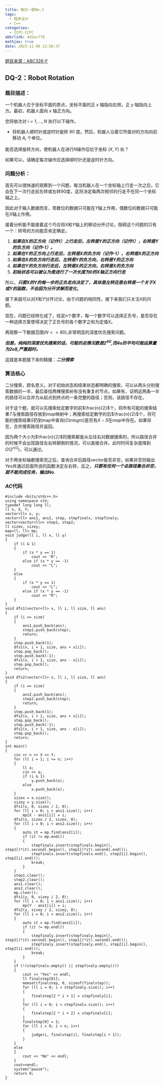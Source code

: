 ```yaml
---
title: 每日一题No.2
tags:
  - 程序设计
  - C++
categories:
  - ICPC-CCPC
abbrlink: 4d2ec778
mathjax: true
date: 2023-11-08 22:56:37
---
```



[题目来源：ABC326-F](https://atcoder.jp/contests/abc326/tasks/abc326_f)

<!--more-->

## DQ-2：Robot Rotation

### 题目描述：

一个机器人位于坐标平面的原点，坐标平面的正 $x$ 轴指向右侧，正 $y$ 轴指向上方。最初，机器人面向 $x$ 轴正方向。

您将依次对 $i=1,\ldots,N$ 执行以下操作。

- 将机器人顺时针或逆时针旋转 $90$ 度。然后，机器人沿着它所面对的方向向前移动 $A_i$ 个单位。

能否选择旋转方向，使机器人在进行$N$操作后位于坐标 $(X,Y)$ 处？

如果可以，请确定每次操作应选择顺时针还是逆时针方向。

### 问题分析：

首先可以很快速的观察到一个问题，每当机器人在一个坐标轴上行走一次之后，它会在下一次行走前左转或右转90度，这将决定每两次相邻的行走不在同一个坐标轴之上。

因此对于输入数据而言，奇数位的数据只可能在$Y$轴上作用，偶数位的数据只可能在$X$轴上作用。

接着分析能不能接着这个巧合将$X$和$Y$轴上的移动分开讨论，阻碍这个问题的只有一个：转弯的方向能否肯定确定。

1. ***如果在$X$的正方向（记作1）上行走后，左转是$Y$的正方向（记作1），右转是$Y$的负方向（记作-1）。***
2. ***如果在$Y$的正方向上行走后，左转是$X$的负方向（记作-1），右转是$X$的正方向***
3. ***如果在$X$的负方向行走后，左转是$Y$的负方向，右转是$Y$的正方向***
4. ***如果在$Y$的负方向行走后，左转是$X$的正方向，右转是$X$的负方向***
5. ***初始状态可以被认为是进行了一次长度为$0$的$X$轴正方向行走***

所以，***只要X的Y的每一步的正负走向决定了，具体是左转还是右转是一个关于X或Y的函数，不会因为分开求解而变化***。

接下来就可以对$X$和$Y$分开讨论，由于问题的相同性，接下来我们只关注$X$的问题。

现在，问题已经转化成了，给定$n$个数字，每一个数字可以选择正负号，是否存在一种选择方案使得决定了正负号的各个数字之和为定值$X$。

再观察一下数据范围($N<=80$),非常明显的深度优先搜索问题。

***但是，纯纯的深度优先搜索的话，可能的总情况数是$2^40$,而$4s$的平均可能运算量为$2e8$,严重超时。***

这就是本题接下来的精髓：***二分搜索***

### 算法核心

二分搜索，顾名思义。对于初始状态和结束状态都明确的搜索，可以从两头分别搜索数据的一半，最后查找两棵搜索树有没有重复的节点。如果有，证明这两条一半的路径可以合并为从起点到终点的一条完整的路径；否则，该路径不存在。



对于这个题，就可以先搜索给定数字的前$\frac{n}{2}$个，将所有可能的搜索结果$T$与搜索路径存放到$map$映射中；再搜索给定数字的后$\frac{n}{2}$个，将可能的搜索结果$S$扔到map中查询($O(nlogn)$)是否有$X-S$在$map$中存在。如果存在，合并搜索路径并返回。



因为两个大小为$\frac{n}{2}$的搜索都是从左往右对数据搜索的，所以路径合并的时候不会出现路径左右转颠倒的情况，可以直接合并。此时时间复杂度降到$O(2^{n/2})$，可以通过。



对于两坐标轴都搜索完之后，查询合并后路径$vector$是否非空，如果非空则输出$Yes$并通过前面所说的函数决定左右转，反之，***只要有任何一个总路径集合非空，就不能完成任务，输出$No$.***

### $AC$代码

```
#include <bits/stdc++.h>
using namespace std;
typedef long long ll;
ll n, X, Y;
vector<ll> x, y;
vector<ll> ans1, ans2, step, stepfinalx, stepfinaly;
vector<vector<ll>> step1, step2;
ll sizex, sizey;
map<ll, ll> mp;
void judge(ll i, ll x, ll y)
{
    if (i & 1)
    {
        if (x * y == 1)
            cout << "R";
        else if (x * y == -1)
            cout << "L";
    }
    else
    {
        if (x * y == 1)
            cout << "L";
        else if (x * y == -1)
            cout << "R";
    }
}
void dfs1(vector<ll> x, ll i, ll size, ll ans)
{
    if (i == size)
    {
        ans1.push_back(ans);
        step1.push_back(step);
        return;
    }
    step.push_back(1);
    dfs1(x, i + 1, size, ans + x[i]);
    step.pop_back();
    step.push_back(-1);
    dfs1(x, i + 1, size, ans - x[i]);
    step.pop_back();
    return;
}
void dfs2(vector<ll> x, ll i, ll size, ll ans)
{
    if (i == size)
    {
        ans2.push_back(ans);
        step2.push_back(step);
        return;
    }
    step.push_back(1);
    dfs2(x, i + 1, size, ans + x[i]);
    step.pop_back();
    step.push_back(-1);
    dfs2(x, i + 1, size, ans - x[i]);
    step.pop_back();
    return;
}
int main()
{
    cin >> n >> X >> Y;
    for (ll i = 1; i <= n; i++)
    {
        ll a;
        cin >> a;
        if (i & 1)
            y.push_back(a);
        else
            x.push_back(a);
    }
    sizex = x.size();
    sizey = y.size();
    dfs1(x, 0, sizex / 2, 0);
    for (ll i = 0; i < ans1.size(); i++)
        mp[X - ans1[i]] = i;
    dfs2(x, sizex / 2, sizex, 0);
    for (ll i = 0; i < ans2.size(); i++)
    {
        auto it = mp.find(ans2[i]);
        if (it != mp.end())
        {
            stepfinalx.insert(stepfinalx.begin(), step1[(*it).second].begin(), step1[(*it).second].end());
            stepfinalx.insert(stepfinalx.end(), step2[i].begin(), step2[i].end());
            break;
        }
    }
    step1.clear();
    step2.clear();
    ans1.clear();
    ans2.clear();
    mp.clear();
    dfs1(y, 0, sizey / 2, 0);
    for (ll i = 0; i < ans1.size(); i++)
        mp[Y - ans1[i]] = i;
    dfs2(y, sizey / 2, sizey, 0);
    for (ll i = 0; i < ans2.size(); i++)
    {
        auto it = mp.find(ans2[i]);
        if (it != mp.end())
        {
            stepfinaly.insert(stepfinaly.begin(), step1[(*it).second].begin(), step1[(*it).second].end());
            stepfinaly.insert(stepfinaly.end(), step2[i].begin(), step2[i].end());
            break;
        }
    }
    if (!(stepfinalx.empty() || stepfinaly.empty()))
    {
        cout << "Yes" << endl;
        ll finalstep[81];
        memset(finalstep, 0, sizeof(finalstep));
        for (ll i = 0; i < stepfinaly.size(); i++)
        {
            finalstep[2 * i + 1] = stepfinaly[i];
        }
        for (ll i = 0; i < stepfinalx.size(); i++)
        {
            finalstep[2 * i + 2] = stepfinalx[i];
        }
        finalstep[0] = 1;
        for (ll i = 0; i < n; i++)
        {
            judge(i, finalstep[i], finalstep[i + 1]);
        }
    }
    else
    {
        cout << "No" << endl;
    }
    cout<<endl;
    system("pause");
    return 0;
}
```



